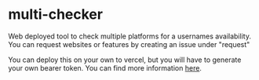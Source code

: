 # multi-checker
Web deployed tool to check multiple platforms for a usernames availability. 
You can request websites or features by creating an issue under "request"

You can deploy this on your own to vercel, but you will have to generate your own bearer token. You can find more information [here](https://docs.x.com/resources/fundamentals/authentication/oauth-2-0/bearer-tokens).
